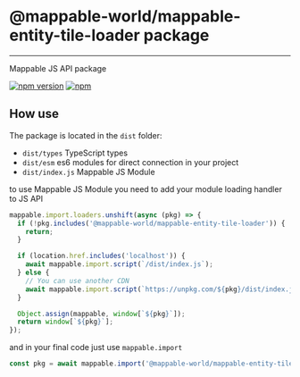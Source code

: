 # @mappable-world/mappable-entity-tile-loader package

---

Mappable JS API package

[![npm version](https://badge.fury.io/js/@mappable-world/mappable-entity-tile-loader.svg)](https://badge.fury.io/js/@mappable-world/mappable-entity-tile-loader)
[![npm](https://img.shields.io/npm/dm/@mappable-world/mappable-entity-tile-loader.svg)](https://www.npmjs.com/package/@mappable-world/mappable-entity-tile-loader)

## How use

The package is located in the `dist` folder:

- `dist/types` TypeScript types
- `dist/esm` es6 modules for direct connection in your project
- `dist/index.js` Mappable JS Module

to use Mappable JS Module you need to add your module loading handler to JS API

```js
mappable.import.loaders.unshift(async (pkg) => {
  if (!pkg.includes('@mappable-world/mappable-entity-tile-loader')) {
    return;
  }

  if (location.href.includes('localhost')) {
    await mappable.import.script(`/dist/index.js`);
  } else {
    // You can use another CDN
    await mappable.import.script(`https://unpkg.com/${pkg}/dist/index.js`);
  }

  Object.assign(mappable, window[`${pkg}`]);
  return window[`${pkg}`];
});
```

and in your final code just use `mappable.import`

```js
const pkg = await mappable.import('@mappable-world/mappable-entity-tile-loader')
```

